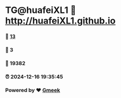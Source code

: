 # TG@huafeiXL1 :link: http://huafeiXL1.github.io 
### :page_facing_up: [13](http://huafeiXL1.github.io/tag.html) 
### :speech_balloon: 3 
### :hibiscus: 19382 
### :alarm_clock: 2024-12-16 19:35:45 
### Powered by :heart: [Gmeek](https://github.com/Meekdai/Gmeek)
